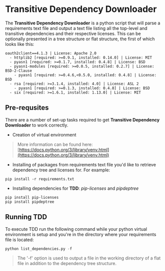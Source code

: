 # Transitive Dependency Downloader
The **Transitive Dependency Downloader** is a python script that will parse a requirements text file and output a text file listing all the top-level and transitive dependencies and their respective licenses. This can be optionally presented in a tree structure or flat structure, the first of which looks like this: 
```text
oauth2client==4.1.3 | License: Apache 2.0  
  - httplib2 [required: >=0.9.1, installed: 0.14.0] | License: MIT  
  - pyasn1 [required: >=0.1.7, installed: 0.4.8] | License: BSD  
  - pyasn1-modules [required: >=0.0.5, installed: 0.2.7] | License: BSD-2-Clause  
    - pyasn1 [required: >=0.4.6,<0.5.0, installed: 0.4.8] | License: BSD  
  - rsa [required: >=3.1.4, installed: 4.0] | License: ASL 2  
    - pyasn1 [required: >=0.1.3, installed: 0.4.8] | License: BSD  
  - six [required: >=1.6.1, installed: 1.13.0] | License: MIT
```

## Pre-requsites
There are a number of set-up tasks required to get **Transitive Dependency Downloader** to work correctly.
-  Creation of virtual environment
>  More information can be found here: [https://docs.python.org/3/library/venv.html](https://docs.python.org/3/library/venv.html)

-  Installing of packages from requirements text file you'd like to retrieve dependency tree and licenses for. For example:
```
pip install -r requirements.txt
```
-  Installing dependencies for **TDD**: *pip-licenses* and *pipdeptree* 
```
pip install pip-licenses
pip install pipdeptree
```

## Running TDD
To execute TDD run the following command while your python virtual environment is setup and you're in the directory where your requirements file is located:
```python
python list_dependencies.py -f

```
> The '-f' option is used to output a file in the working directory of a flat file in addition to the dependency tree structure.
